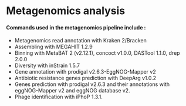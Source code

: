 
# Metagenomics analysis 
#### Commands used in the metagenomics pipeline include :
* Metagenomics read annotation with Kraken 2/Bracken
* Assembling with MEGAHIT 1.2.9
* Binning with MetaBAT 2 (v2.12.1), concoct v1.0.0, DASTool 1.1.0, drep 2.0.0
* Diversity with inStrain 1.5.7
* Gene annotation with prodigal v2.6.3-EggNOG-Mapper v2
* Antibiotic resistance genes prediction with DeepArg v1.0.2
* Genes prediction with prodigal v2.6.3 and their annotations with eggNOG-Mapper v2 and eggNOG database v2.
* Phage identification with iPhoP 1.3.1.
